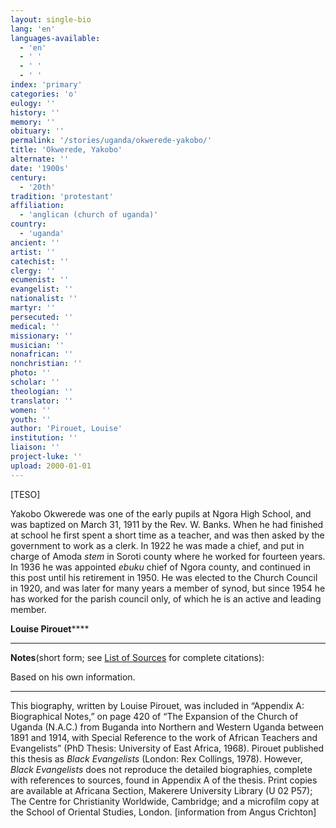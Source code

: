 ```yaml
---
layout: single-bio
lang: 'en'
languages-available:
  - 'en'
  - ' '
  - ' '
  - ' '
index: 'primary'
categories: 'o'
eulogy: ''
history: ''
memory: ''
obituary: ''
permalink: '/stories/uganda/okwerede-yakobo/'
title: 'Okwerede, Yakobo'
alternate: ''
date: '1900s'
century:
  - '20th'
tradition: 'protestant'
affiliation:
  - 'anglican (church of uganda)'
country:
  - 'uganda'
ancient: ''
artist: ''
catechist: ''
clergy: ''
ecumenist: ''
evangelist: ''
nationalist: ''
martyr: ''
persecuted: ''
medical: ''
missionary: ''
musician: ''
nonafrican: ''
nonchristian: ''
photo: ''
scholar: ''
theologian: ''
translator: ''
women: ''
youth: ''
author: 'Pirouet, Louise'
institution: ''
liaison: ''
project-luke: ''
upload: 2000-01-01
---
```



[TESO]

Yakobo Okwerede was one of the early pupils at Ngora High  School, and was baptized on March 31, 1911 by the Rev. W. Banks. When he had  finished at school he first spent a short time as a teacher, and was then asked  by the government to work as a clerk. In 1922 he was made a chief, and put in  charge of Amoda *stem* in Soroti county where he worked for fourteen  years. In 1936 he was appointed *ebuku* chief of Ngora county, and  continued in this post until his retirement in 1950. He was elected to the  Church Council in 1920, and was later for many years a member of synod, but  since 1954 he has worked for the parish council only, of which he is an active  and leading member.

**Louise Pirouet******

---

**Notes**(short  form; see [List of  Sources](Pirouet_AppendixA_Sources.html) for complete citations):

Based on his own information.

---

This biography, written by Louise Pirouet, was included in &ldquo;Appendix A: Biographical Notes,&rdquo;  on page 420 of &ldquo;The Expansion  of the Church of Uganda (N.A.C.) from Buganda into Northern and Western Uganda  between 1891 and 1914, with Special Reference to the work of African Teachers  and Evangelists&rdquo; (PhD Thesis: University of East Africa, 1968). Pirouet  published this thesis as *Black Evangelists* (London: Rex Collings,  1978). However, *Black  Evangelists* does not reproduce the detailed biographies, complete with  references to sources, found in Appendix A of the thesis. Print copies are  available at Africana Section, Makerere University Library (U 02 P57); The Centre for Christianity  Worldwide, Cambridge; and a microfilm copy at the School of Oriental Studies,  London. [information from Angus Crichton]